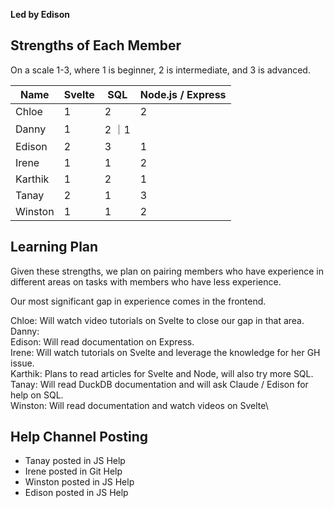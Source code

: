 **Led by Edison**

## Strengths of Each Member

On a scale 1-3, where 1 is beginner, 2 is intermediate, and 3 is advanced.

| Name    | Svelte | SQL | Node.js / Express |
| ------- | ------ | --- | ----------------- |
| Chloe   | 1      | 2   | 2                 |
| Danny   | 1      | 2   ｜1                  |
| Edison  | 2      | 3   | 1                 |
| Irene   | 1      | 1   | 2                 |
| Karthik | 1      | 2   | 1                 |
| Tanay   | 2      | 1   | 3                 |
| Winston | 1      | 1   | 2                 |

## Learning Plan

Given these strengths, we plan on pairing members who have experience in different areas on tasks with members who have less experience.

Our most significant gap in experience comes in the frontend.

Chloe: Will watch video tutorials on Svelte to close our gap in that area.\
Danny:\
Edison: Will read documentation on Express.\
Irene: Will watch tutorials on Svelte and leverage the knowledge for her GH issue.\
Karthik: Plans to read articles for Svelte and Node, will also try more SQL.\
Tanay: Will read DuckDB documentation and will ask Claude / Edison for help on SQL.\
Winston: Will read documentation and watch videos on Svelte\

## Help Channel Posting
- Tanay posted in JS Help
- Irene posted in Git Help
- Winston posted in JS Help
- Edison posted in JS Help
